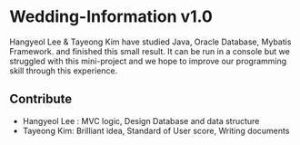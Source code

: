 # **Wedding-Information v1.0**

Hangyeol Lee & Tayeong Kim have studied Java, Oracle Database, Mybatis Framework. and finished this small result. It can be run in a console but we struggled with this mini-project and we hope to improve our programming skill through this experience.

## Contribute

- Hangyeol Lee : MVC logic, Design Database and data structure
- Tayeong Kim: Brilliant idea, Standard of User score, Writing documents
